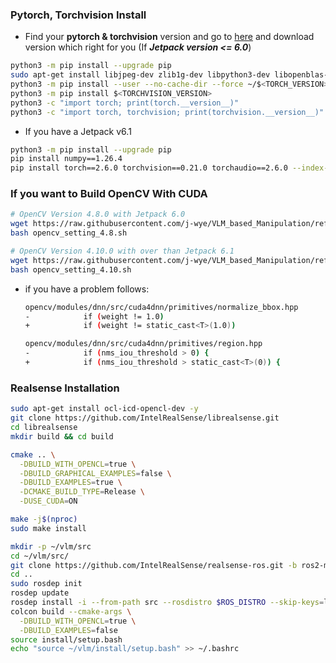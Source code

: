 ### Pytorch, Torchvision Install
- Find your **pytorch & torchvision** version and go to [here](https://forums.developer.nvidia.com/t/pytorch-for-jetson/72048) and download version which right for you (If ***Jetpack version <= 6.0***)
```bash
python3 -m pip install --upgrade pip
sudo apt-get install libjpeg-dev zlib1g-dev libpython3-dev libopenblas-dev libavcodec-dev libavformat-dev libswscale-dev
python3 -m pip install --user --no-cache-dir --force ~/$<TORCH_VERSION>
python3 -m pip install $<TORCHVISION_VERSION>
python3 -c "import torch; print(torch.__version__)"
python3 -c "import torch, torchvision; print(torchvision.__version__)"
```
- If you have a Jetpack v6.1
```bash
python3 -m pip install --upgrade pip
pip install numpy==1.26.4
pip install torch==2.6.0 torchvision==0.21.0 torchaudio==2.6.0 --index-url https://download.pytorch.org/whl/cu126
```

### If you want to Build OpenCV With CUDA
```bash
# OpenCV Version 4.8.0 with Jetpack 6.0
wget https://raw.githubusercontent.com/j-wye/VLM_based_Manipulation/refs/heads/main/opencv_setting_4.8.sh
bash opencv_setting_4.8.sh

# OpenCV Version 4.10.0 with over than Jetpack 6.1
wget https://raw.githubusercontent.com/j-wye/VLM_based_Manipulation/refs/heads/main/opencv_setting_4.10.sh
bash opencv_setting_4.10.sh
```

- if you have a problem follows:
    ```bash
    opencv/modules/dnn/src/cuda4dnn/primitives/normalize_bbox.hpp
    -            if (weight != 1.0)
    +            if (weight != static_cast<T>(1.0))
    ```
    ```bash
    opencv/modules/dnn/src/cuda4dnn/primitives/region.hpp
    -            if (nms_iou_threshold > 0) {
    +            if (nms_iou_threshold > static_cast<T>(0)) {
    ```

### Realsense Installation
```bash
sudo apt-get install ocl-icd-opencl-dev -y
git clone https://github.com/IntelRealSense/librealsense.git
cd librealsense
mkdir build && cd build

cmake .. \
  -DBUILD_WITH_OPENCL=true \
  -DBUILD_GRAPHICAL_EXAMPLES=false \
  -DBUILD_EXAMPLES=true \
  -DCMAKE_BUILD_TYPE=Release \
  -DUSE_CUDA=ON

make -j$(nproc)
sudo make install

mkdir -p ~/vlm/src
cd ~/vlm/src/
git clone https://github.com/IntelRealSense/realsense-ros.git -b ros2-master
cd ..
sudo rosdep init
rosdep update
rosdep install -i --from-path src --rosdistro $ROS_DISTRO --skip-keys=librealsense2 -y
colcon build --cmake-args \
  -DBUILD_WITH_OPENCL=true \
  -DBUILD_EXAMPLES=false
source install/setup.bash
echo "source ~/vlm/install/setup.bash" >> ~/.bashrc
```